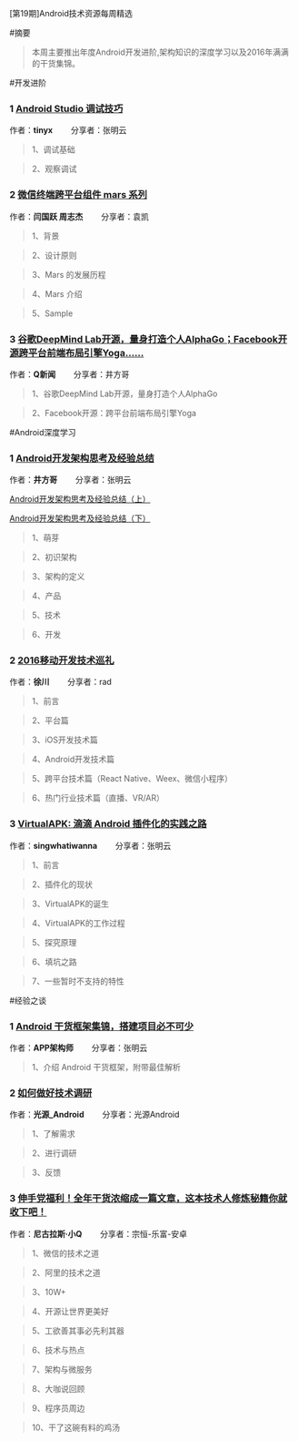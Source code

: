 [第19期]Android技术资源每周精选

#摘要
>本周主要推出年度Android开发进阶,架构知识的深度学习以及2016年满满的干货集锦。

#开发进阶

### 1 [Android Studio 调试技巧](http://blog.tinyx.cc/android-studio-debug.html)

作者：**tinyx** &emsp;&emsp;分享者：张明云

>1、调试基础

>2、观察调试


### 2 [微信终端跨平台组件 mars 系列](http://mp.weixin.qq.com/s?__biz=MzAwNDY1ODY2OQ==&mid=2649286451&idx=1&sn=9711761792fe800094efde219fda3cde&chksm=8334c3b1b4434aa7aefc6b77b47b64de70cd7ed77799e716b8881eaa4649a959a90e9d24cc25&mpshare=1&scene=1&srcid=1228UBCtWbRyQwd3FbTOhbOp#rd)

作者：**闫国跃 周志杰** &emsp;&emsp;分享者：袁凯

>1、背景

>2、设计原则

>3、Mars 的发展历程

>4、Mars 介绍

>5、Sample


### 3 [谷歌DeepMind Lab开源，量身打造个人AlphaGo；Facebook开源跨平台前端布局引擎Yoga……](http://mp.weixin.qq.com/s?__biz=MjM5MDE0Mjc4MA==&mid=2650995101&idx=1&sn=e751e08e69129211e3602637976ba1a0&chksm=bdbf01ce8ac888d8ba08f0d6676ce534e02a1085090478d81ffa3a7dd127d478e3ef373d885c&mpshare=1&scene=1&srcid=1224MknW6XnIfVoGFwTjzPyL#rd)

作者：**Q新闻** &emsp;&emsp;分享者：井方哥

>1、谷歌DeepMind Lab开源，量身打造个人AlphaGo

>2、Facebook开源：跨平台前端布局引擎Yoga


#Android深度学习

### 1 [Android开发架构思考及经验总结]()

作者：**井方哥** &emsp;&emsp;分享者：张明云

[Android开发架构思考及经验总结（上）](http://mp.weixin.qq.com/s/Lhjf3yQqhLqya396McthgA)

[Android开发架构思考及经验总结（下）](https://mp.weixin.qq.com/s/sfsbggL8jeJFq5bp7ZIuWA) 

>1、萌芽

>2、初识架构

>3、架构的定义

>4、产品

>5、技术

>6、开发

### 2 [2016移动开发技术巡礼](http://www.infoq.com/cn/articles/2016-review-mobile)

作者：**徐川** &emsp;&emsp;分享者：rad

>1、前言

>2、平台篇

>3、iOS开发技术篇

>4、Android开发技术篇

>5、跨平台技术篇（React Native、Weex、微信小程序）

>6、热门行业技术篇（直播、VR/AR）


### 3 [VirtualAPK: 滴滴 Android 插件化的实践之路](http://mp.weixin.qq.com/s?__biz=MzIyNjcxODc3MA==&mid=2247483684&idx=1&sn=c705424482f13941a9bcd6a5d6c24ed5&chksm=e86d6479df1aed6f2f101a58ec7a5f839074b0209ce30c0f2d9d4e7bd2ac22937745b295c0d8&mpshare=1&scene=1&srcid=1226TpglgqquXsOD8Ci5Tzi0#rd)

作者：**singwhatiwanna** &emsp;&emsp;分享者：张明云

>1、前言

>2、插件化的现状

>3、VirtualAPK的诞生

>4、VirtualAPK的工作过程

>5、探究原理

>6、填坑之路

>7、一些暂时不支持的特性

#经验之谈

### 1 [Android 干货框架集锦，搭建项目必不可少](http://mp.weixin.qq.com/s?__biz=MzI3MDE0NzYwNA==&mid=2651434361&idx=1&sn=b19426a123dd9dd14b89f451a158a2a7&chksm=f1288402c65f0d14c838bb5913aaa7fb6cc128a509c4f2e92c76699a8c7863836d5d7b194c8c&mpshare=1&scene=1&srcid=1228WQF5SkS5NBGZqrbgibMf#rd)

作者：**APP架构师** &emsp;&emsp;分享者：张明云

>1、介绍 Android 干货框架，附带最佳解析

### 2 [如何做好技术调研](http://www.jianshu.com/p/235f5e68b631)

作者：**光源_Android**&emsp;&emsp; 分享者：光源Android

>1、了解需求

>2、进行调研

>3、反馈

### 3 [伸手党福利！全年干货浓缩成一篇文章，这本技术人修炼秘籍你就收下吧！](http://mp.weixin.qq.com/s/Gl8iMyU3FhXJX6wmrNq1jg)

作者：**尼古拉斯·小Q**&emsp;&emsp; 分享者：宗恒-乐富-安卓

>1、微信的技术之道

>2、阿里的技术之道

>3、10W+

>4、开源让世界更美好

>5、工欲善其事必先利其器

>6、技术与热点

>7、架构与微服务

>8、大咖说回顾

>9、程序员周边

>10、干了这碗有料的鸡汤